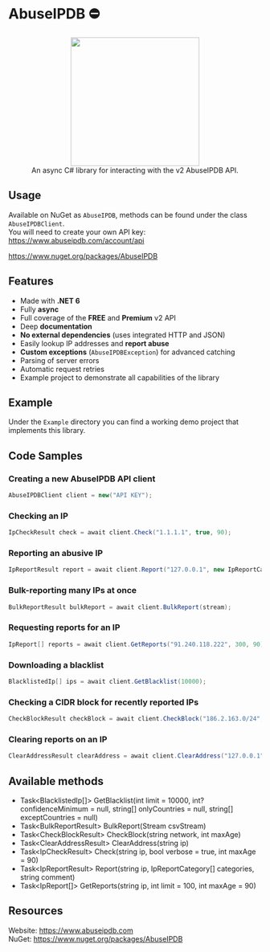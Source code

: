 # AbuseIPDB ⛔

<div align="center">
  <img width="256" height="256" src="https://www.abuseipdb.com/img/abuseipdb-logo.svg">
</div>

<div align="center">
  An async C# library for interacting with the v2 AbuseIPDB API.
</div>

## Usage
Available on NuGet as `AbuseIPDB`, methods can be found under the class `AbuseIPDBClient`.<br/>
You will need to create your own API key: https://www.abuseipdb.com/account/api

https://www.nuget.org/packages/AbuseIPDB

## Features
- Made with **.NET 6**
- Fully **async**
- Full coverage of the **FREE** and **Premium** v2 API
- Deep **documentation**
- **No external dependencies** (uses integrated HTTP and JSON)
- Easily lookup IP addresses and **report abuse**
- **Custom exceptions** (`AbuseIPDBException`) for advanced catching
- Parsing of server errors
- Automatic request retries
- Example project to demonstrate all capabilities of the library

## Example
Under the `Example` directory you can find a working demo project that implements this library.

## Code Samples

### Creating a new AbuseIPDB API client
```csharp
AbuseIPDBClient client = new("API KEY");
```

### Checking an IP
```csharp
IpCheckResult check = await client.Check("1.1.1.1", true, 90);
```

### Reporting an abusive IP
```csharp
IpReportResult report = await client.Report("127.0.0.1", new IpReportCategory[] { IpReportCategory.WebSpam, IpReportCategory.SSH }, "Test Report");
```

### Bulk-reporting many IPs at once
```csharp
BulkReportResult bulkReport = await client.BulkReport(stream);
```

### Requesting reports for an IP
```csharp
IpReport[] reports = await client.GetReports("91.240.118.222", 300, 90);
```

### Downloading a blacklist
```csharp
BlacklistedIp[] ips = await client.GetBlacklist(10000);
```

### Checking a CIDR block for recently reported IPs
```csharp
CheckBlockResult checkBlock = await client.CheckBlock("186.2.163.0/24", 30);
```

### Clearing reports on an IP
```csharp
ClearAddressResult clearAddress = await client.ClearAddress("127.0.0.1");
```

## Available methods
- Task\<BlacklistedIp[]> GetBlacklist(int limit = 10000, int? confidenceMinimum = null, string[] onlyCountries = null, string[] exceptCountries = null)
- Task\<BulkReportResult> BulkReport(Stream csvStream)
- Task\<CheckBlockResult> CheckBlock(string network, int maxAge)
- Task\<ClearAddressResult> ClearAddress(string ip)
- Task\<IpCheckResult> Check(string ip, bool verbose = true, int maxAge = 90)
- Task\<IpReportResult> Report(string ip, IpReportCategory[] categories, string comment)
- Task\<IpReport[]> GetReports(string ip, int limit = 100, int maxAge = 90)

## Resources
Website: https://www.abuseipdb.com<br/>
NuGet: https://www.nuget.org/packages/AbuseIPDB